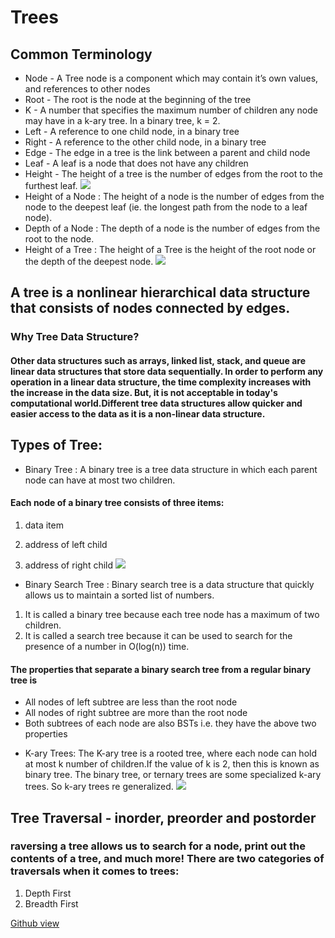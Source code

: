# Trees
## Common Terminology
+ Node - A Tree node is a component which may contain it’s own values, and references to other nodes
+ Root - The root is the node at the beginning of the tree
+ K - A number that specifies the maximum number of children any node may have in a k-ary tree. In a binary tree, k = 2.
+ Left - A reference to one child node, in a binary tree
+ Right - A reference to the other child node, in a binary tree
+ Edge - The edge in a tree is the link between a parent and child node
+ Leaf - A leaf is a node that does not have any children
+ Height - The height of a tree is the number of edges from the root to the furthest leaf.
![](https://cdn.programiz.com/sites/tutorial2program/files/nodes-edges_0.png)
+ Height of a Node : The height of a node is the number of edges from the node to the deepest leaf (ie. the longest path from the node to a leaf node).
+ Depth of a Node : The depth of a node is the number of edges from the root to the node.
+ Height of a Tree : The height of a Tree is the height of the root node or the depth of the deepest node.
![](https://cdn.programiz.com/sites/tutorial2program/files/height-depth_1.png)
## A tree is a nonlinear hierarchical data structure that consists of nodes connected by edges.
### Why Tree Data Structure?
#### Other data structures such as arrays, linked list, stack, and queue are linear data structures that store data sequentially. In order to perform any operation in a linear data structure, the time complexity increases with the increase in the data size. But, it is not acceptable in today's computational world.Different tree data structures allow quicker and easier access to the data as it is a non-linear data structure.
## Types of Tree: 
+ Binary Tree : A binary tree is a tree data structure in which each parent node can have at most two children. 
#### Each node of a binary tree consists of three items:

1. data item

2. address of left child

3. address of right child
![](https://cdn.programiz.com/sites/tutorial2program/files/binary_tree_1.png)
+ Binary Search Tree : Binary search tree is a data structure that quickly allows us to maintain a sorted list of numbers.

1. It is called a binary tree because each tree node has a maximum of two children.
2. It is called a search tree because it can be used to search for the presence of a number in O(log(n)) time.
#### The properties that separate a binary search tree from a regular binary tree is

* All nodes of left subtree are less than the root node
* All nodes of right subtree are more than the root node
* Both subtrees of each node are also BSTs i.e. they have the above two properties

+ K-ary Trees: The K-ary tree is a rooted tree, where each node can hold at most k number of children.If the value of k is 2, then this is known as binary tree. The binary tree, or ternary trees are some specialized k-ary trees. So k-ary trees re generalized.
![](https://www.tutorialspoint.com/assets/questions/media/41120/k_ary_tree.jpg)


## Tree Traversal - inorder, preorder and postorder
### raversing a tree allows us to search for a node, print out the contents of a tree, and much more! There are two categories of traversals when it comes to trees:

1. Depth First
2. Breadth First






















[Github view](https://github.com/sbkhaloof/growthmindsit)